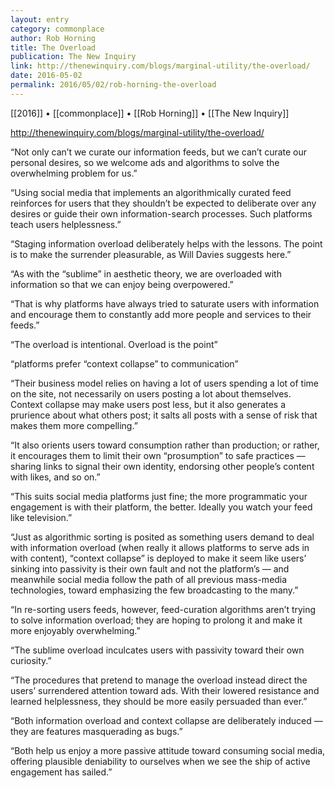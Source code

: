 ```yaml
---
layout: entry
category: commonplace
author: Rob Horning
title: The Overload
publication: The New Inquiry
link: http://thenewinquiry.com/blogs/marginal-utility/the-overload/
date: 2016-05-02
permalink: 2016/05/02/rob-horning-the-overload
---
```


[[2016]] • [[commonplace]] • [[Rob Horning]] • [[The New Inquiry]]

http://thenewinquiry.com/blogs/marginal-utility/the-overload/

“Not only can’t we curate our information feeds, but we can’t curate our personal desires, so we welcome ads and algorithms to solve the overwhelming problem for us.”

“Using social media that implements an algorithmically curated feed reinforces for users that they shouldn’t be expected to deliberate over any desires or guide their own information-search processes. Such platforms teach users helplessness.”

“Staging information overload deliberately helps with the lessons. The point is to make the surrender pleasurable, as Will Davies suggests here.”

“As with the “sublime” in aesthetic theory, we are overloaded with information so that we can enjoy being overpowered.”

“That is why platforms have always tried to saturate users with information and encourage them to constantly add more people and services to their feeds.”

“The overload is intentional. Overload is the point”

“platforms prefer “context collapse” to communication”

“Their business model relies on having a lot of users spending a lot of time on the site, not necessarily on users posting a lot about themselves. Context collapse may make users post less, but it also generates a prurience about what others post; it salts all posts with a sense of risk that makes them more compelling.”

“It also orients users toward consumption rather than production; or rather, it encourages them to limit their own “prosumption” to safe practices — sharing links to signal their own identity, endorsing other people’s content with likes, and so on.”

“This suits social media platforms just fine; the more programmatic your engagement is with their platform, the better. Ideally you watch your feed like television.”

“Just as algorithmic sorting is posited as something users demand to deal with information overload (when really it allows platforms to serve ads in with content), “context collapse” is deployed to make it seem like users’ sinking into passivity is their own fault and not the platform’s — and meanwhile social media follow the path of all previous mass-media technologies, toward emphasizing the few broadcasting to the many.”

“In re-sorting users feeds, however, feed-curation algorithms aren’t trying to solve information overload; they are hoping to prolong it and make it more enjoyably overwhelming.”

“The sublime overload inculcates users with passivity toward their own curiosity.”

“The procedures that pretend to manage the overload instead direct the users’ surrendered attention toward ads. With their lowered resistance and learned helplessness, they should be more easily persuaded than ever.”

“Both information overload and context collapse are deliberately induced — they are features masquerading as bugs.”

“Both help us enjoy a more passive attitude toward consuming social media, offering plausible deniability to ourselves when we see the ship of active engagement has sailed.”

